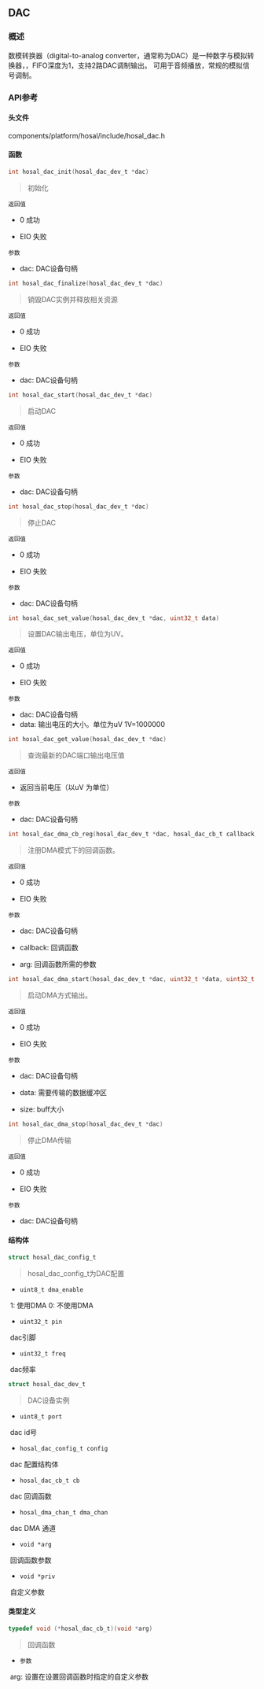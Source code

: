 ## DAC

### 概述

数模转换器（digital-to-analog converter，通常称为DAC）是一种数字与模拟转换器，，FIFO深度为1，支持2路DAC调制输出。 可用于音频播放，常规的模拟信号调制。

### API参考

#### 头文件

components/platform/hosal/include/hosal_dac.h

#### 函数

```c
int hosal_dac_init(hosal_dac_dev_t *dac)
```

> 初始化

`返回值`

- 0 成功

- EIO 失败

`参数`

- dac: DAC设备句柄



```c
int hosal_dac_finalize(hosal_dac_dev_t *dac)
```

> 销毁DAC实例并释放相关资源

`返回值`

- 0 成功

- EIO 失败

`参数`

- dac: DAC设备句柄



```c
int hosal_dac_start(hosal_dac_dev_t *dac)
```

> 启动DAC

`返回值`

- 0 成功

- EIO 失败

`参数`

- dac: DAC设备句柄



```c
int hosal_dac_stop(hosal_dac_dev_t *dac)
```

> 停止DAC

`返回值`

- 0 成功

- EIO 失败

`参数`

- dac: DAC设备句柄



```c
int hosal_dac_set_value(hosal_dac_dev_t *dac, uint32_t data)
```

> 设置DAC输出电压，单位为UV。

`返回值`

- 0 成功

- EIO 失败

`参数`

- dac: DAC设备句柄
- data: 输出电压的大小。单位为uV  1V=1000000



```c
int hosal_dac_get_value(hosal_dac_dev_t *dac)
```

> 查询最新的DAC端口输出电压值

`返回值`

- 返回当前电压（以uV 为单位）

`参数`

- dac: DAC设备句柄



```c
int hosal_dac_dma_cb_reg(hosal_dac_dev_t *dac, hosal_dac_cb_t callback, void *arg)
```

> 注册DMA模式下的回调函数。

`返回值`

- 0 成功

- EIO 失败

`参数`

- dac: DAC设备句柄

- callback: 回调函数

- arg: 回调函数所需的参数



```c
int hosal_dac_dma_start(hosal_dac_dev_t *dac, uint32_t *data, uint32_t size)
```

> 启动DMA方式输出。

`返回值`

- 0 成功

- EIO 失败

`参数`

- dac: DAC设备句柄

- data: 需要传输的数据缓冲区

- size: buff大小



```c
int hosal_dac_dma_stop(hosal_dac_dev_t *dac)
```

> 停止DMA传输

`返回值`

- 0 成功

- EIO 失败

`参数`

- dac: DAC设备句柄



#### 结构体

```c
struct hosal_dac_config_t
```

> hosal_dac_config_t为DAC配置



- `uint8_t dma_enable`

​		1: 使用DMA  0: 不使用DMA

- `uint32_t pin`

​		dac引脚

- `uint32_t freq`

​		dac频率



```c
struct hosal_dac_dev_t
```

> DAC设备实例



- `uint8_t port`

​		dac id号

- `hosal_dac_config_t config`

​		dac 配置结构体

- `hosal_dac_cb_t cb`

​		dac 回调函数

- `hosal_dma_chan_t dma_chan`

​		dac DMA 通道

- `void *arg`

​		回调函数参数

- `void *priv`

​		自定义参数



#### 类型定义

```c
typedef void (*hosal_dac_cb_t)(void *arg)
```

>  回调函数

- `参数`

​		arg: 设置在设置回调函数时指定的自定义参数
